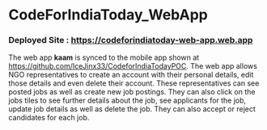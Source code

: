 # CodeForIndiaToday_WebApp

### Deployed Site :  https://codeforindiatoday-web-app.web.app

The web app <b>kaam</b> is synced to the mobile app shown at https://github.com/IceJinx33/CodeforIndiaTodayPOC. The web app allows NGO representatives to create an account with their personal details, edit those details and even delete their account. These representatives can see posted jobs as well as create new job postings. They can also click on the jobs tiles to see further details about the job, see applicants for the job, update job details as well as delete the job. They can also accept or reject candidates for each job.
